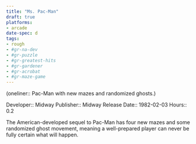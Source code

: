 ```yaml
---
title: "Ms. Pac-Man"
draft: true
platforms:
- arcade
date-spec: d
tags:
- rough
- #gr-na-dev 
- #gr-puzzle 
- #gr-greatest-hits 
- #gr-gardener 
- #gr-acrobat 
- #gr-maze-game 
---
```


(oneliner:: Pac-Man with new mazes and randomized ghosts.)

Developer:: Midway
Publisher:: Midway
Release Date:: 1982-02-03
Hours:: 0.2

The American-developed sequel to Pac-Man has four new mazes and some randomized ghost movement, meaning a well-prepared player can never be fully certain what will happen.